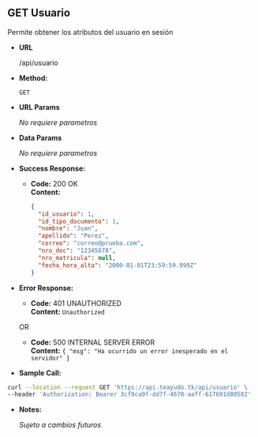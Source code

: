 **GET Usuario**
----
  Permite obtener los atributos del usuario en sesión

* **URL**

  /api/usuario

* **Method:**

  `GET`
  
*  **URL Params**

   _No requiere parametros_ 

* **Data Params**

   _No requiere parametros_ 

* **Success Response:**

  * **Code:** 200 OK <br />
    **Content:** 
    ```json
    {
      "id_usuario": 1,
      "id_tipo_documento": 1,
      "nombre": "Juan",
      "apellido": "Perez",
      "correo": "correo@prueba.com",
      "nro_doc": "12345678",
      "nro_matricula": null,
      "fecha_hora_alta": "2000-01-01T23:59:59.999Z"
    }
    ```
 
* **Error Response:**

  * **Code:** 401 UNAUTHORIZED <br />
    **Content:** `Unauthorized`

  OR

  * **Code:** 500 INTERNAL SERVER ERROR <br />
    **Content:** `{ "msg": "Ha ocurrido un error inesperado en el servidor" }`

* **Sample Call:**

```bash
curl --location --request GET 'https://api.teayudo.tk/api/usuario' \
--header 'Authorization: Bearer 3cf9ca9f-dd7f-4670-aaff-617691d80582'
```

* **Notes:**

  _Sujeto a cambios futuros_